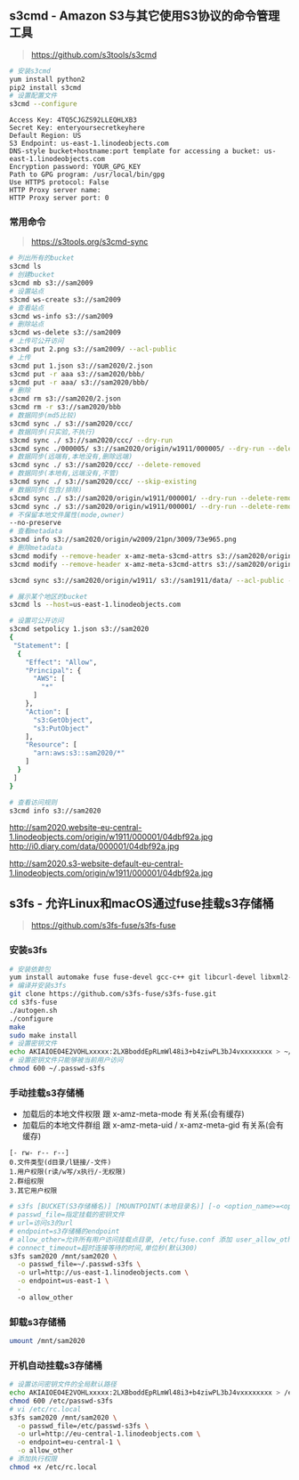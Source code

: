 ## s3cmd - Amazon S3与其它使用S3协议的命令管理工具
> https://github.com/s3tools/s3cmd

```sh
# 安装s3cmd
yum install python2
pip2 install s3cmd
# 设置配置文件
s3cmd --configure
```

```
Access Key: 4TQ5CJGZS92LLEQHLXB3
Secret Key: enteryoursecretkeyhere
Default Region: US
S3 Endpoint: us-east-1.linodeobjects.com
DNS-style bucket+hostname:port template for accessing a bucket: us-east-1.linodeobjects.com
Encryption password: YOUR_GPG_KEY
Path to GPG program: /usr/local/bin/gpg
Use HTTPS protocol: False
HTTP Proxy server name:
HTTP Proxy server port: 0
```

### 常用命令
> https://s3tools.org/s3cmd-sync

```sh
# 列出所有的bucket
s3cmd ls
# 创建bucket
s3cmd mb s3://sam2009
# 设置站点
s3cmd ws-create s3://sam2009
# 查看站点
s3cmd ws-info s3://sam2009
# 删除站点
s3cmd ws-delete s3://sam2009
# 上传可公开访问
s3cmd put 2.png s3://sam2009/ --acl-public
# 上传
s3cmd put 1.json s3://sam2020/2.json
s3cmd put -r aaa s3://sam2020/bbb/
s3cmd put -r aaa/ s3://sam2020/bbb/
# 删除
s3cmd rm s3://sam2020/2.json
s3cmd rm -r s3://sam2020/bbb
# 数据同步(md5比较)
s3cmd sync ./ s3://sam2020/ccc/
# 数据同步(只实验,不执行)
s3cmd sync ./ s3://sam2020/ccc/ --dry-run
s3cmd sync ./000005/ s3://sam2020/origin/w1911/000005/ --dry-run --delete-removed -v
# 数据同步(远端有,本地没有,删除远端)
s3cmd sync ./ s3://sam2020/ccc/ --delete-removed
# 数据同步(本地有,远端没有,不管)
s3cmd sync ./ s3://sam2020/ccc/ --skip-existing
# 数据同步(包含/排除)
s3cmd sync ./ s3://sam2020/origin/w1911/000001/ --dry-run --delete-removed --include '*tore*'
s3cmd sync ./ s3://sam2020/origin/w1911/000001/ --dry-run --delete-removed --exclude '*tore*'
# 不保留本地文件属性(mode,owner)
--no-preserve
# 查看metadata
s3cmd info s3://sam2020/origin/w2009/21pn/3009/73e965.png
# 删除metadata
s3cmd modify --remove-header x-amz-meta-s3cmd-attrs s3://sam2020/origin/w2009/21pn/3009/73e965.png
s3cmd modify --remove-header x-amz-meta-s3cmd-attrs s3://sam2020/origin/w2009/21pn/3009/ --recursive

s3cmd sync s3://sam2020/origin/w1911/ s3://sam1911/data/ --acl-public --no-preserve

# 展示某个地区的bucket
s3cmd ls --host=us-east-1.linodeobjects.com

# 设置可公开访问
s3cmd setpolicy 1.json s3://sam2020
{
 "Statement": [
  {
    "Effect": "Allow",
    "Principal": {
      "AWS": [
        "*"
      ]
    },
    "Action": [
      "s3:GetObject",
      "s3:PutObject"
    ],
    "Resource": [
      "arn:aws:s3::sam2020/*"
    ]
  }
 ]
}

# 查看访问规则
s3cmd info s3://sam2020
```
http://sam2020.website-eu-central-1.linodeobjects.com/origin/w1911/000001/04dbf92a.jpg
http://i0.diary.com/data/000001/04dbf92a.jpg

http://sam2020.s3-website-default-eu-central-1.linodeobjects.com/origin/w1911/000001/04dbf92a.jpg

## s3fs - 允许Linux和macOS通过fuse挂载s3存储桶

> https://github.com/s3fs-fuse/s3fs-fuse

### 安装s3fs

```sh
# 安装依赖包
yum install automake fuse fuse-devel gcc-c++ git libcurl-devel libxml2-devel make openssl-devel
# 编译并安装s3fs
git clone https://github.com/s3fs-fuse/s3fs-fuse.git
cd s3fs-fuse
./autogen.sh
./configure
make
sudo make install
# 设置密钥文件
echo AKIAIOEO4E2VOHLxxxxx:2LXBboddEpRLmWl48i3+b4ziwPL3bJ4vxxxxxxxx > ~/.passwd-s3fs
# 设置密钥文件只能够被当前用户访问
chmod 600 ~/.passwd-s3fs
```

### 手动挂载s3存储桶

- 加载后的本地文件权限 跟 x-amz-meta-mode 有关系(会有缓存)
- 加载后的本地文件群组 跟 x-amz-meta-uid / x-amz-meta-gid 有关系(会有缓存)

```
[- rw- r-- r--]
0.文件类型(d目录/l链接/-文件)
1.用户权限(r读/w写/x执行/-无权限)
2.群组权限
3.其它用户权限
```

```sh
# s3fs [BUCKET(S3存储桶名)] [MOUNTPOINT(本地目录名)] [-o <option_name>=<option_value>]...
# passwd_file=指定挂载的密钥文件
# url=访问s3的url
# endpoint=s3存储桶的endpoint
# allow_other=允许所有用户访问挂载点目录, /etc/fuse.conf 添加 user_allow_other
# connect_timeout=超时连接等待的时间,单位秒(默认300)
s3fs sam2020 /mnt/sam2020 \
  -o passwd_file=~/.passwd-s3fs \
  -o url=http://us-east-1.linodeobjects.com \
  -o endpoint=us-east-1 \
  -
  -o allow_other
```

### 卸载s3存储桶

```sh
umount /mnt/sam2020
```

### 开机自动挂载s3存储桶

```sh
# 设置访问密钥文件的全局默认路径
echo AKIAIOEO4E2VOHLxxxxx:2LXBboddEpRLmWl48i3+b4ziwPL3bJ4vxxxxxxxx > /etc/passwd-s3fs
chmod 600 /etc/passwd-s3fs
# vi /etc/rc.local
s3fs sam2020 /mnt/sam2020 \
  -o passwd_file=/etc/passwd-s3fs \
  -o url=http://eu-central-1.linodeobjects.com \
  -o endpoint=eu-central-1 \
  -o allow_other
# 添加执行权限
chmod +x /etc/rc.local
```